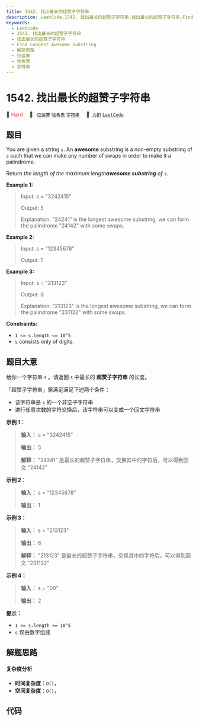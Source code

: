 ```yaml
---
title: 1542. 找出最长的超赞子字符串
description: LeetCode,1542. 找出最长的超赞子字符串,找出最长的超赞子字符串,Find Longest Awesome Substring,解题思路,位运算,哈希表,字符串
keywords:
  - LeetCode
  - 1542. 找出最长的超赞子字符串
  - 找出最长的超赞子字符串
  - Find Longest Awesome Substring
  - 解题思路
  - 位运算
  - 哈希表
  - 字符串
---
```


# 1542. 找出最长的超赞子字符串

🔴 <font color=#ff334b>Hard</font>&emsp; 🔖&ensp; [`位运算`](/tag/bit-manipulation.md) [`哈希表`](/tag/hash-table.md) [`字符串`](/tag/string.md)&emsp; 🔗&ensp;[`力扣`](https://leetcode.cn/problems/find-longest-awesome-substring) [`LeetCode`](https://leetcode.com/problems/find-longest-awesome-substring)

## 题目

You are given a string `s`. An **awesome** substring is a non-empty substring
of `s` such that we can make any number of swaps in order to make it a
palindrome.

Return _the length of the maximum length**awesome substring** of_ `s`.



**Example 1:**

> Input: s = "3242415"
> 
> Output: 5
> 
> Explanation: "24241" is the longest awesome substring, we can form the palindrome "24142" with some swaps.

**Example 2:**

> Input: s = "12345678"
> 
> Output: 1

**Example 3:**

> Input: s = "213123"
> 
> Output: 6
> 
> Explanation: "213123" is the longest awesome substring, we can form the palindrome "231132" with some swaps.

**Constraints:**

  * `1 <= s.length <= 10^5`
  * `s` consists only of digits.


## 题目大意

给你一个字符串 `s` 。请返回 `s` 中最长的 **超赞子字符串** 的长度。

「超赞子字符串」需满足满足下述两个条件：

  * 该字符串是 `s` 的一个非空子字符串
  * 进行任意次数的字符交换后，该字符串可以变成一个回文字符串



**示例 1：**

> 
> 
> 
> 
> 
> **输入：** s = "3242415"
> 
> **输出：** 5
> 
> **解释：** "24241" 是最长的超赞子字符串，交换其中的字符后，可以得到回文 "24142"
> 
> 

**示例 2：**

> 
> 
> 
> 
> 
> **输入：** s = "12345678"
> 
> **输出：** 1
> 
> 

**示例 3：**

> 
> 
> 
> 
> 
> **输入：** s = "213123"
> 
> **输出：** 6
> 
> **解释：** "213123" 是最长的超赞子字符串，交换其中的字符后，可以得到回文 "231132"
> 
> 

**示例 4：**

> 
> 
> 
> 
> 
> **输入：** s = "00"
> 
> **输出：** 2
> 
> 



**提示：**

  * `1 <= s.length <= 10^5`
  * `s` 仅由数字组成


## 解题思路

#### 复杂度分析

- **时间复杂度**：`O()`，
- **空间复杂度**：`O()`，

## 代码

```javascript

```